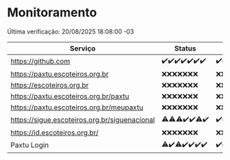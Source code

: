 # Monitoramento

Última verificação: 20/08/2025 18:08:00 -03

|Serviço|Status|Últimas 24h|
|---|---|---|
|https://github.com|<span title="2025-08-13: OK=23">✔️</span><span title="2025-08-14: OK=23">✔️</span><span title="2025-08-15: OK=23">✔️</span><span title="2025-08-16: OK=23">✔️</span><span title="2025-08-17: OK=23">✔️</span><span title="2025-08-18: OK=23">✔️</span><span title="2025-08-19: OK=20">✔️</span>|<span title="19/08/2025 18:08:00 -03 : 200">✔️</span><span title="19/08/2025 19:09:00 -03 : 200">✔️</span><span title="19/08/2025 20:08:00 -03 : 200">✔️</span><span title="19/08/2025 21:45:00 -03 : 200">✔️</span><span title="19/08/2025 23:24:00 -03 : 200">✔️</span><span title="20/08/2025 00:34:00 -03 : 200">✔️</span><span title="20/08/2025 01:12:00 -03 : 200">✔️</span><span title="20/08/2025 02:10:00 -03 : 200">✔️</span><span title="20/08/2025 03:14:00 -03 : 200">✔️</span><span title="20/08/2025 04:10:00 -03 : 200">✔️</span><span title="20/08/2025 05:13:00 -03 : 200">✔️</span><span title="20/08/2025 06:10:00 -03 : 200">✔️</span><span title="20/08/2025 07:10:00 -03 : 200">✔️</span><span title="20/08/2025 08:08:00 -03 : 200">✔️</span><span title="20/08/2025 09:18:00 -03 : 200">✔️</span><span title="20/08/2025 10:23:00 -03 : 200">✔️</span><span title="20/08/2025 11:09:00 -03 : 200">✔️</span><span title="20/08/2025 12:10:00 -03 : 200">✔️</span><span title="20/08/2025 13:11:00 -03 : 200">✔️</span><span title="20/08/2025 14:08:00 -03 : 200">✔️</span><span title="20/08/2025 15:13:00 -03 : 0">❌</span><span title="20/08/2025 16:07:00 -03 : 200">✔️</span><span title="20/08/2025 17:11:00 -03 : 200">✔️</span><span title="20/08/2025 18:08:00 -03 : 200">✔️</span>|
|https://paxtu.escoteiros.org.br|<span title="2025-08-13: Falhas=23">❌</span><span title="2025-08-14: Falhas=23">❌</span><span title="2025-08-15: Falhas=23">❌</span><span title="2025-08-16: Falhas=23">❌</span><span title="2025-08-17: Falhas=23">❌</span><span title="2025-08-18: Falhas=23">❌</span><span title="2025-08-19: Falhas=20">❌</span>|<span title="19/08/2025 18:08:00 -03 : 403">❌</span><span title="19/08/2025 19:09:00 -03 : 403">❌</span><span title="19/08/2025 20:08:00 -03 : 403">❌</span><span title="19/08/2025 21:45:00 -03 : 403">❌</span><span title="19/08/2025 23:24:00 -03 : 403">❌</span><span title="20/08/2025 00:34:00 -03 : 403">❌</span><span title="20/08/2025 01:12:00 -03 : 403">❌</span><span title="20/08/2025 02:10:00 -03 : 403">❌</span><span title="20/08/2025 03:15:00 -03 : 403">❌</span><span title="20/08/2025 04:10:00 -03 : 403">❌</span><span title="20/08/2025 05:13:00 -03 : 403">❌</span><span title="20/08/2025 06:10:00 -03 : 403">❌</span><span title="20/08/2025 07:10:00 -03 : 403">❌</span><span title="20/08/2025 08:08:00 -03 : 403">❌</span><span title="20/08/2025 09:18:00 -03 : 403">❌</span><span title="20/08/2025 10:23:00 -03 : 403">❌</span><span title="20/08/2025 11:09:00 -03 : 403">❌</span><span title="20/08/2025 12:10:00 -03 : 403">❌</span><span title="20/08/2025 13:11:00 -03 : 403">❌</span><span title="20/08/2025 14:08:00 -03 : 403">❌</span><span title="20/08/2025 15:13:00 -03 : 403">❌</span><span title="20/08/2025 16:07:00 -03 : 403">❌</span><span title="20/08/2025 17:11:00 -03 : 403">❌</span><span title="20/08/2025 18:08:00 -03 : 403">❌</span>|
|https://escoteiros.org.br|<span title="2025-08-13: Falhas=23">❌</span><span title="2025-08-14: Falhas=23">❌</span><span title="2025-08-15: Falhas=23">❌</span><span title="2025-08-16: Falhas=23">❌</span><span title="2025-08-17: Falhas=23">❌</span><span title="2025-08-18: Falhas=23">❌</span><span title="2025-08-19: Falhas=20">❌</span>|<span title="19/08/2025 18:08:00 -03 : 403">❌</span><span title="19/08/2025 19:09:00 -03 : 403">❌</span><span title="19/08/2025 20:08:00 -03 : 403">❌</span><span title="19/08/2025 21:45:00 -03 : 403">❌</span><span title="19/08/2025 23:24:00 -03 : 403">❌</span><span title="20/08/2025 00:34:00 -03 : 403">❌</span><span title="20/08/2025 01:12:00 -03 : 403">❌</span><span title="20/08/2025 02:10:00 -03 : 403">❌</span><span title="20/08/2025 03:15:00 -03 : 403">❌</span><span title="20/08/2025 04:10:00 -03 : 403">❌</span><span title="20/08/2025 05:13:00 -03 : 403">❌</span><span title="20/08/2025 06:10:00 -03 : 403">❌</span><span title="20/08/2025 07:10:00 -03 : 403">❌</span><span title="20/08/2025 08:08:00 -03 : 403">❌</span><span title="20/08/2025 09:18:00 -03 : 403">❌</span><span title="20/08/2025 10:23:00 -03 : 403">❌</span><span title="20/08/2025 11:09:00 -03 : 403">❌</span><span title="20/08/2025 12:10:00 -03 : 403">❌</span><span title="20/08/2025 13:11:00 -03 : 403">❌</span><span title="20/08/2025 14:08:00 -03 : 403">❌</span><span title="20/08/2025 15:13:00 -03 : 403">❌</span><span title="20/08/2025 16:07:00 -03 : 403">❌</span><span title="20/08/2025 17:11:00 -03 : 403">❌</span><span title="20/08/2025 18:08:00 -03 : 403">❌</span>|
|https://paxtu.escoteiros.org.br/paxtu|<span title="2025-08-13: Falhas=23">❌</span><span title="2025-08-14: Falhas=23">❌</span><span title="2025-08-15: Falhas=23">❌</span><span title="2025-08-16: Falhas=23">❌</span><span title="2025-08-17: Falhas=23">❌</span><span title="2025-08-18: Falhas=23">❌</span><span title="2025-08-19: Falhas=20">❌</span>|<span title="19/08/2025 18:08:00 -03 : 403">❌</span><span title="19/08/2025 19:09:00 -03 : 403">❌</span><span title="19/08/2025 20:08:00 -03 : 403">❌</span><span title="19/08/2025 21:45:00 -03 : 403">❌</span><span title="19/08/2025 23:24:00 -03 : 403">❌</span><span title="20/08/2025 00:34:00 -03 : 403">❌</span><span title="20/08/2025 01:12:00 -03 : 403">❌</span><span title="20/08/2025 02:10:00 -03 : 403">❌</span><span title="20/08/2025 03:15:00 -03 : 403">❌</span><span title="20/08/2025 04:10:00 -03 : 403">❌</span><span title="20/08/2025 05:13:00 -03 : 403">❌</span><span title="20/08/2025 06:10:00 -03 : 403">❌</span><span title="20/08/2025 07:10:00 -03 : 403">❌</span><span title="20/08/2025 08:08:00 -03 : 403">❌</span><span title="20/08/2025 09:18:00 -03 : 403">❌</span><span title="20/08/2025 10:23:00 -03 : 403">❌</span><span title="20/08/2025 11:09:00 -03 : 403">❌</span><span title="20/08/2025 12:10:00 -03 : 403">❌</span><span title="20/08/2025 13:11:00 -03 : 403">❌</span><span title="20/08/2025 14:08:00 -03 : 403">❌</span><span title="20/08/2025 15:13:00 -03 : 403">❌</span><span title="20/08/2025 16:07:00 -03 : 403">❌</span><span title="20/08/2025 17:11:00 -03 : 403">❌</span><span title="20/08/2025 18:08:00 -03 : 403">❌</span>|
|https://paxtu.escoteiros.org.br/meupaxtu|<span title="2025-08-13: Falhas=23">❌</span><span title="2025-08-14: Falhas=23">❌</span><span title="2025-08-15: Falhas=23">❌</span><span title="2025-08-16: Falhas=23">❌</span><span title="2025-08-17: Falhas=23">❌</span><span title="2025-08-18: Falhas=23">❌</span><span title="2025-08-19: Falhas=20">❌</span>|<span title="19/08/2025 18:08:00 -03 : 403">❌</span><span title="19/08/2025 19:09:00 -03 : 403">❌</span><span title="19/08/2025 20:08:00 -03 : 403">❌</span><span title="19/08/2025 21:45:00 -03 : 403">❌</span><span title="19/08/2025 23:24:00 -03 : 403">❌</span><span title="20/08/2025 00:34:00 -03 : 403">❌</span><span title="20/08/2025 01:12:00 -03 : 403">❌</span><span title="20/08/2025 02:10:00 -03 : 403">❌</span><span title="20/08/2025 03:15:00 -03 : 403">❌</span><span title="20/08/2025 04:10:00 -03 : 403">❌</span><span title="20/08/2025 05:13:00 -03 : 403">❌</span><span title="20/08/2025 06:10:00 -03 : 403">❌</span><span title="20/08/2025 07:10:00 -03 : 403">❌</span><span title="20/08/2025 08:08:00 -03 : 403">❌</span><span title="20/08/2025 09:18:00 -03 : 403">❌</span><span title="20/08/2025 10:23:00 -03 : 403">❌</span><span title="20/08/2025 11:09:00 -03 : 403">❌</span><span title="20/08/2025 12:10:00 -03 : 403">❌</span><span title="20/08/2025 13:11:00 -03 : 403">❌</span><span title="20/08/2025 14:08:00 -03 : 403">❌</span><span title="20/08/2025 15:13:00 -03 : 403">❌</span><span title="20/08/2025 16:07:00 -03 : 403">❌</span><span title="20/08/2025 17:11:00 -03 : 403">❌</span><span title="20/08/2025 18:08:00 -03 : 403">❌</span>|
|https://sigue.escoteiros.org.br/siguenacional|<span title="2025-08-13: OK=22, Falhas=1">⚠️</span><span title="2025-08-14: OK=22, Falhas=1">⚠️</span><span title="2025-08-15: OK=22, Falhas=1">⚠️</span><span title="2025-08-16: OK=23">✔️</span><span title="2025-08-17: OK=23">✔️</span><span title="2025-08-18: OK=22, Falhas=1">⚠️</span><span title="2025-08-19: OK=20">✔️</span>|<span title="19/08/2025 18:08:00 -03 : 200">✔️</span><span title="19/08/2025 19:09:00 -03 : 200">✔️</span><span title="19/08/2025 20:08:00 -03 : 200">✔️</span><span title="19/08/2025 21:45:00 -03 : 200">✔️</span><span title="19/08/2025 23:24:00 -03 : 200">✔️</span><span title="20/08/2025 00:34:00 -03 : 200">✔️</span><span title="20/08/2025 01:12:00 -03 : 200">✔️</span><span title="20/08/2025 02:10:00 -03 : 200">✔️</span><span title="20/08/2025 03:15:00 -03 : 200">✔️</span><span title="20/08/2025 04:10:00 -03 : 200">✔️</span><span title="20/08/2025 05:13:00 -03 : 200">✔️</span><span title="20/08/2025 06:10:00 -03 : 200">✔️</span><span title="20/08/2025 07:10:00 -03 : 200">✔️</span><span title="20/08/2025 08:08:00 -03 : 200">✔️</span><span title="20/08/2025 09:18:00 -03 : 200">✔️</span><span title="20/08/2025 10:23:00 -03 : 200">✔️</span><span title="20/08/2025 11:09:00 -03 : 200">✔️</span><span title="20/08/2025 12:10:00 -03 : 200">✔️</span><span title="20/08/2025 13:11:00 -03 : 200">✔️</span><span title="20/08/2025 14:08:00 -03 : 200">✔️</span><span title="20/08/2025 15:13:00 -03 : 200">✔️</span><span title="20/08/2025 16:07:00 -03 : 200">✔️</span><span title="20/08/2025 17:11:00 -03 : 200">✔️</span><span title="20/08/2025 18:08:00 -03 : 200">✔️</span>|
|https://id.escoteiros.org.br/|<span title="2025-08-13: Falhas=23">❌</span><span title="2025-08-14: Falhas=23">❌</span><span title="2025-08-15: Falhas=23">❌</span><span title="2025-08-16: Falhas=23">❌</span><span title="2025-08-17: Falhas=23">❌</span><span title="2025-08-18: Falhas=23">❌</span><span title="2025-08-19: Falhas=20">❌</span>|<span title="19/08/2025 18:08:00 -03 : 403">❌</span><span title="19/08/2025 19:09:00 -03 : 403">❌</span><span title="19/08/2025 20:08:00 -03 : 403">❌</span><span title="19/08/2025 21:45:00 -03 : 403">❌</span><span title="19/08/2025 23:24:00 -03 : 403">❌</span><span title="20/08/2025 00:34:00 -03 : 403">❌</span><span title="20/08/2025 01:12:00 -03 : 403">❌</span><span title="20/08/2025 02:10:00 -03 : 403">❌</span><span title="20/08/2025 03:15:00 -03 : 403">❌</span><span title="20/08/2025 04:10:00 -03 : 403">❌</span><span title="20/08/2025 05:13:00 -03 : 403">❌</span><span title="20/08/2025 06:10:00 -03 : 403">❌</span><span title="20/08/2025 07:10:00 -03 : 403">❌</span><span title="20/08/2025 08:08:00 -03 : 403">❌</span><span title="20/08/2025 09:18:00 -03 : 403">❌</span><span title="20/08/2025 10:23:00 -03 : 403">❌</span><span title="20/08/2025 11:10:00 -03 : 403">❌</span><span title="20/08/2025 12:10:00 -03 : 403">❌</span><span title="20/08/2025 13:11:00 -03 : 403">❌</span><span title="20/08/2025 14:08:00 -03 : 403">❌</span><span title="20/08/2025 15:13:00 -03 : 403">❌</span><span title="20/08/2025 16:07:00 -03 : 403">❌</span><span title="20/08/2025 17:11:00 -03 : 403">❌</span><span title="20/08/2025 18:08:00 -03 : 403">❌</span>|
|Paxtu Login|<span title="2025-08-13: OK=22, Falhas=1">⚠️</span><span title="2025-08-14: OK=23">✔️</span><span title="2025-08-15: OK=22, Falhas=1">⚠️</span><span title="2025-08-16: OK=23">✔️</span><span title="2025-08-17: OK=23">✔️</span><span title="2025-08-18: OK=23">✔️</span><span title="2025-08-19: OK=20">✔️</span>|<span title="19/08/2025 18:08:00 -03 : 200">✔️</span><span title="19/08/2025 19:09:00 -03 : 200">✔️</span><span title="19/08/2025 20:08:00 -03 : 200">✔️</span><span title="19/08/2025 21:45:00 -03 : 200">✔️</span><span title="19/08/2025 23:24:00 -03 : 200">✔️</span><span title="20/08/2025 00:34:00 -03 : 200">✔️</span><span title="20/08/2025 01:12:00 -03 : 200">✔️</span><span title="20/08/2025 02:10:00 -03 : 200">✔️</span><span title="20/08/2025 03:15:00 -03 : 200">✔️</span><span title="20/08/2025 04:10:00 -03 : 200">✔️</span><span title="20/08/2025 05:13:00 -03 : 200">✔️</span><span title="20/08/2025 06:10:00 -03 : 200">✔️</span><span title="20/08/2025 07:10:00 -03 : 200">✔️</span><span title="20/08/2025 08:08:00 -03 : 200">✔️</span><span title="20/08/2025 09:18:00 -03 : 200">✔️</span><span title="20/08/2025 10:23:00 -03 : 200">✔️</span><span title="20/08/2025 11:10:00 -03 : 200">✔️</span><span title="20/08/2025 12:10:00 -03 : 200">✔️</span><span title="20/08/2025 13:11:00 -03 : 200">✔️</span><span title="20/08/2025 14:08:00 -03 : 200">✔️</span><span title="20/08/2025 15:13:00 -03 : 200">✔️</span><span title="20/08/2025 16:07:00 -03 : 200">✔️</span><span title="20/08/2025 17:11:00 -03 : 200">✔️</span><span title="20/08/2025 18:08:00 -03 : 200">✔️</span>|
